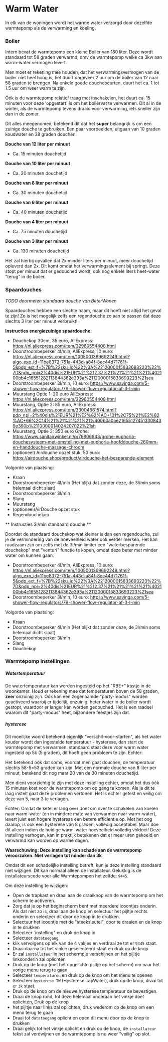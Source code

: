 # Warm Water

In elk van de woningen wordt het warme water verzorgd door dezelfde warmtepomp als de verwarming en koeling.

### Boiler

Intern bevat de warmtepomp een kleine Boiler van 180 liter. Deze wordt standaard tot 58 graden verwarmd, dmv de warmtepomp welke ca 3kw aan warm-water vermogen levert.

Men moet er rekening mee houden, dat het verwarmingsvermogen van de boiler niet heel hoog is, het duurt ongeveer 2 uur om de boiler van 12 naar 58 graden te brengen.
Na enkele goede douchebeurten, duurt het ca. 1 tot 1.5 uur om weer warm te zijn.

Óók is de warmtepomp relatief traag met inschakelen, het duurt ca. 15 minuten voor deze 'opgestart' is om het boilervat te verwarmen.
Dit al in de winter, als de warmtepomp tevens draaid voor verwarming, iets sneller zijn dan in de zomer.

Dit alles meegenomen, betekend dit dat het **super** belangrijk is om een zuinige douche te gebruiken.
Een paar voorbeelden, uitgaan van 10 graden koudwater en 38 graden douchen:

**Douche van 12 liter per minuut**
- Ca. 15 minuten douchetijd

**Douche van 10 liter per minuut**
- Ca. 20 minuten douchetijd

**Douche van 8 liter per minuut**
- Ca. 30 minuten douchetijd

**Douche van 6 liter per minuut**
- Ca. 40 minuten douchetijd

**Douche van 4 liter per minuut**
- Ca. 75 minuten douchetijd

**Douche van 3 liter per minuut**
- Ca. 130 minuten douchetijd

Het zal hierbij opvallen dat 2x minder liters per minuut, meer douchetijd opleverd dan 2x.
Dit komt omdat het verwarmingselement bij springt. Deze stopt per minuut dat er gedouched wordt, ook nog enkele liters heet-water "terug" in de boiler.

### Spaardouches

*TODO doormeten standaard douche van BeterWonen*

Spaardouches hebben een slechte naam, maar dit hoeft niet altijd het geval te zijn!
Zo is het mogelijk zelfs een regendouche zo aan te passen dat deze slechts 3 liter per minuut verbruikt!


**Instructies energiezuinige spaardouche:**

- Douchekop 30cm, 35 euro, AliExpress: https://nl.aliexpress.com/item/32960554408.html
- Doorstroombeperker 4l/min, AliExpress, 10 euro: https://nl.aliexpress.com/item/1005001369692249.html?algo_exp_id=11be8372-751a-443d-a84f-8ec44d71761f-5&pdp_ext_f=%7B%22sku_id%22%3A%2212000015833693223%22%7D&pdp_npi=2%40dis%21EUR%21%212.37%21%21%21%21%21%402100bb4c16551282113844362e393a%2112000015833693223%21sea
- Doorstroombeperker 3l/min, 10 euro: https://www.savinga.com/5-shower-flow-regulators/79-shower-flow-regulator-af-3-l-min
- Muurstang Optie 1: 20 euro AliExpress: https://nl.aliexpress.com/item/32960554408.html
- Muurstang, Optie 2: 85 euro, AliExpress: https://nl.aliexpress.com/item/33004661574.html?pdp_npi=2%40dis%21EUR%21%E2%82%AC+101%2C75%21%E2%82%AC+66%2C14%21%21%21%21%21%400b0a0ae216551274513308439e390b%2110000014024207022%21sh
- Muurstang, Optie 3: 350 euro Grohe: https://www.sanitairwinkel.nl/p/76906643/grohe-euphoria-douchesysteem-met-omstelling-met-euphoria-hoofddouche-260mm-en-handdouche-massage-chroom
- (optioneel) Airdouche opzet stuk, 50 euro: https://airdouche.shop/product/airdouche-het-besparende-element


Volgorde van plaatsing:
- Kraan
- Doorstroombeperker 4l/min (Het blijkt dat zonder deze, de 3l/min soms helemaal dicht slaat)
- Doorstroombeperker 3l/min
- Slang
- Muurstang
- (optioneel)AirDouche opzet stuk
- Regendouchekop


** Instructies 3l/min standaard douche:**

Doordat de standaard douchekop wat kleiner is dan een regendouche, zul je de vermindering van de hoeveelheid water ook eerder merken.
Het kan raadzaam zijn om zelfs met de 3l/min limiter een "waterbesparende douchekop" met "venturi" functie te kopen, omdat deze beter met minder water om kunnen gaan.

- Doorstroombeperker 4l/min, AliExpress, 10 euro: https://nl.aliexpress.com/item/1005001369692249.html?algo_exp_id=11be8372-751a-443d-a84f-8ec44d71761f-5&pdp_ext_f=%7B%22sku_id%22%3A%2212000015833693223%22%7D&pdp_npi=2%40dis%21EUR%21%212.37%21%21%21%21%21%402100bb4c16551282113844362e393a%2112000015833693223%21sea
- Doorstroombeperker 3l/min, 10 euro: https://www.savinga.com/5-shower-flow-regulators/79-shower-flow-regulator-af-3-l-min

Volgorde van plaatsing:
- Kraan
- Doorstroombeperker 4l/min (Het blijkt dat zonder deze, de 3l/min soms helemaal dicht slaat)
- Doorstroombeperker 3l/min
- Slang
- Douchekop


### Warmtepomp instellingen

##### Watertemperatuur

De watertemperatuur kan worden ingesteld op het "RBE+" kastje in de woonkamer. Houd er rekening mee dat temperaturen boven de 58 graden, **zeer** onzuinig zijn.
Óók kan een zogenaamde "party-modus" worden geactiveerd waarbij er tijdelijk, onzuinig, heter water in de boiler wordt gestopt, waardoor er langer kan worden gedouched.
Het is een raadsel waarom dit "party-modus" heet, bijzondere feestjes zijn dat.


##### hysterese

Dit moeilijke woord betekend eigenlijk "verschil-voor-starten", als het water kouder wordt dan ingestelde temperatuur - hysterese, dan start de warmtepomp met verwarmen.
standaard staat deze voor warm water ingesteld op 5k (5 graden), dit hoeft geen probleem te zijn. Echter:


Het betekend óók dat soms, voordat men gaat douchen, de temperatuur slechts 58-5=53 graden kan zijn.
Met een normale douche van 8 liter per minuut, betekend dit nog maar 20 van de 30 minuten douchetijd.

Men dient voorzichtig te zijn met deze instelling echter, omdat het dus óók 15 minuten kost voor de warmtepomp om op gang te komen.
Als je dit te laag instelt gaat deze problemen vertonen. Het is echter getest en veilig om deze van 5, naar 3 te verlagen.

Échter:
Omdat de ketel er lang over doet om over te schakelen van koelen naar warm-water (en in mindere mate van verwarmen naar warm-water), levert juist een hógere hysterese een betere efficientie op.
Met het oog daarop, is ook een hysterese van 8 graden, volledig acceptabel. Maar doe dit alleen indien de huidige warm-water hoeveelheid volledig voldoet!
Deze instelling verhogen, kán in praktijk betekenen dat er meer uren gekoeld en verwarmd kan worden op warme dagen.

**Waarschuwing: Deze instelling kan schade aan de warmtepomp veroorzaken. Niet verlagen tot minder dan 3k**

Omdat dit een schadelijke instelling betreft, kun je deze instelling standaard niet wijzigen. Dit kan normaal alleen de installateur.
Gelukkig is de installateurscode voor alle Warmtepompen het zelfde: `9445`.

Om deze instelling te wijzigen:
- Open de trapkast en draai aan de draaiknop van de warmtepomp om het scherm te activeren.
- Zorg dat je op het beginscherm bent met meerdere icoontjes onderin. Als dat niet zo is, draai aan de knop en selectuur het pijltje rechts onderin en selecteer dit door de knop in te drukken.
- Selectuur het icoontje met de "steeksleutel", door te draaien en de knop in te drukken
- Selecteer `instelling" en druk de knop in
- Selecteer `datatoegang` 
- klik vervolgens op elk van de 4 vakjes en verdraai ze tot er `9445` staat.
- Draai daarna tot het vinkje geselecteerd staat en druk op de knop
- Er zal `installateur`  in het schermpje verschijnen en het pijltje linksonderin zal oplichten
- Druk op de knop (met het opgelichte pijltje op het scherm) om naar het vorige menu terug te gaan
- Selecteer `temperaturen` en druk op de knop om het menu te openen
- Selecteer `hysterese TW` (Hysterese TapWater), druk op de knop, draai tot er `3k` staat.
- Druk op de knop om de nieuwe hysterese temperatuur de bevestigen.
- Draai de knop rond, tot deze helemaal onderaan het vinkje doet oplichten, Druk op de knop
- het pijltje naar links zal oplichten, druk wederom op de knop om een menu terug te gaan
- Draai tot `datatoegang` oplicht en open dit menu door op de knop te drukken
- Draai gelijk tot het vinkje oplicht en druk op de knop, de `installateur` tekst zal verdwijnen en de warmtepomp is nu weer "veilig" op slot.

